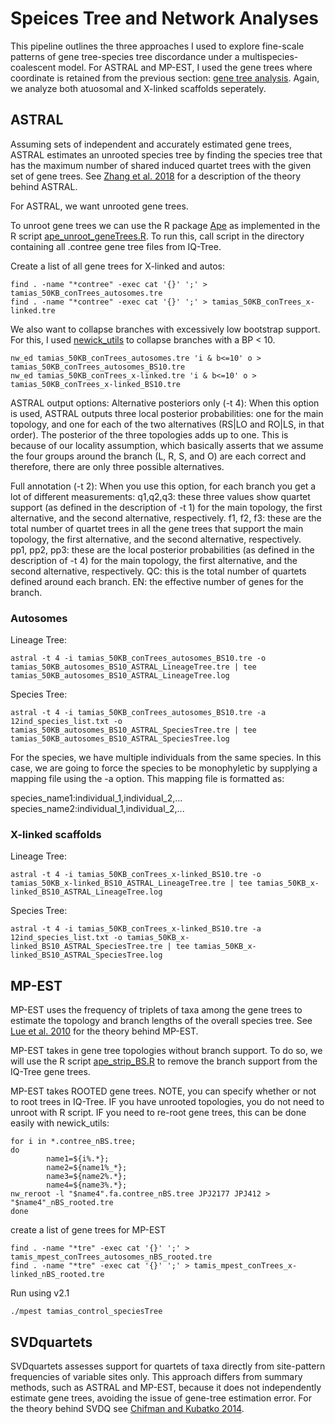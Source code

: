 # Speices Tree and Network Analyses
This pipeline outlines the three approaches I used to explore fine-scale patterns of gene tree-species tree discordance under a multispecies-coalescent model.
For ASTRAL and MP-EST, I used the gene trees where coordinate is retained from the previous section: [gene tree analysis](). Again, we analyze both atuosomal and X-linked scaffolds seperately.

## ASTRAL
Assuming sets of independent and accurately estimated gene trees, ASTRAL estimates an unrooted species tree by finding the species tree that has the maximum number of shared induced quartet trees with the given set of gene trees. See [Zhang et al. 2018](https://bmcbioinformatics.biomedcentral.com/articles/10.1186/s12859-018-2129-y) for a description of the theory behind ASTRAL.

For ASTRAL, we want unrooted gene trees.

To unroot gene trees we can use the R package [Ape](https://cran.r-project.org/web/packages/ape/) as implemented in the R script [ape_unroot_geneTrees.R](https://github.com/NathanaeldHerrera/Chipmunk-phylogenomics/blob/main/6.%20Species%20Delimitation%20and%20Network%20Analyses/ape_unroot_geneTrees.R). To run this, call script in the directory containing all .contree gene tree files from IQ-Tree.

Create a list of all gene trees for X-linked and autos:
```
find . -name "*contree" -exec cat '{}' ';' > tamias_50KB_conTrees_autosomes.tre
find . -name "*contree" -exec cat '{}' ';' > tamias_50KB_conTrees_x-linked.tre
```

We also want to collapse branches with excessively low bootstrap support. For this, I used [newick_utils](https://github.com/tjunier/newick_utils) to collapse branches with a BP < 10.  
```
nw_ed tamias_50KB_conTrees_autosomes.tre 'i & b<=10' o > tamias_50KB_conTrees_autosomes_BS10.tre
nw_ed tamias_50KB_conTrees_x-linked.tre 'i & b<=10' o > tamias_50KB_conTrees_x-linked_BS10.tre
```
ASTRAL output options:
Alternative posteriors only (-t 4): When this option is used, ASTRAL outputs three local posterior 
probabilities: one for the main topology, and one for each of the two alternatives (RS|LO and RO|LS, in that order). 
The posterior of the three topologies adds up to one. This is because of our locality assumption, 
which basically asserts that we assume the four groups around the branch (L, R, S, and O) are each 
correct and therefore, there are only three possible alternatives.

Full annotation (-t 2): When you use this option, for each branch you get a lot of different measurements:
q1,q2,q3: these three values show quartet support (as defined in the description of -t 1) for the main topology, 
the first alternative, and the second alternative, respectively.
f1, f2, f3: these are the total number of quartet trees in all the gene trees that support the main topology, the first alternative, and the second alternative, respectively.
pp1, pp2, pp3: these are the local posterior probabilities (as defined in the description of -t 4) for the main topology, the first alternative, and the second alternative, respectively.
QC: this is the total number of quartets defined around each branch.
EN: the effective number of genes for the branch.
### Autosomes 
Lineage Tree:
```
astral -t 4 -i tamias_50KB_conTrees_autosomes_BS10.tre -o tamias_50KB_autosomes_BS10_ASTRAL_LineageTree.tre | tee tamias_50KB_autosomes_BS10_ASTRAL_LineageTree.log
```
Species Tree:
```
astral -t 4 -i tamias_50KB_conTrees_autosomes_BS10.tre -a 12ind_species_list.txt -o tamias_50KB_autosomes_BS10_ASTRAL_SpeciesTree.tre | tee tamias_50KB_autosomes_BS10_ASTRAL_SpeciesTree.log
```
For the species, we have multiple individuals from the same species. In this case, we are going to force the species to be monophyletic by supplying a mapping file using the -a option. This mapping file is formatted as:

species_name1:individual_1,individual_2,...
species_name2:individual_1,individual_2,...

### X-linked scaffolds 
Lineage Tree:
```
astral -t 4 -i tamias_50KB_conTrees_x-linked_BS10.tre -o tamias_50KB_x-linked_BS10_ASTRAL_LineageTree.tre | tee tamias_50KB_x-linked_BS10_ASTRAL_LineageTree.log
```
Species Tree:
```
astral -t 4 -i tamias_50KB_conTrees_x-linked_BS10.tre -a 12ind_species_list.txt -o tamias_50KB_x-linked_BS10_ASTRAL_SpeciesTree.tre | tee tamias_50KB_x-linked_BS10_ASTRAL_SpeciesTree.log
```

## MP-EST
MP-EST uses the frequency of triplets of taxa among the gene trees to estimate the topology and branch lengths of the overall species tree. See [Lue et al. 2010]() for the theory behind MP-EST.

MP-EST takes in gene tree topologies without branch support. To do so, we will use the R script [ape_strip_BS.R](https://github.com/NathanaeldHerrera/Chipmunk-phylogenomics/blob/main/6.%20Species%20Delimitation%20and%20Network%20Analyses/ape_strip_BS.R) to remove the branch support from the IQ-Tree gene trees. 

MP-EST takes ROOTED gene trees. NOTE, you can specify whether or not to root trees in IQ-Tree. IF you have unrooted topologies, you do not need to unroot with R script. IF you need to re-root gene trees, this can be done easily with newick_utils:
```
for i in *.contree_nBS.tree;
do
        name1=${i%.*};
        name2=${name1%_*};
        name3=${name2%.*};
        name4=${name3%.*};
nw_reroot -l "$name4".fa.contree_nBS.tree JPJ2177 JPJ412 > "$name4"_nBS_rooted.tre
done
```
create a list of gene trees for MP-EST
```
find . -name "*tre" -exec cat '{}' ';' > tamis_mpest_conTrees_autosomes_nBS_rooted.tre
find . -name "*tre" -exec cat '{}' ';' > tamis_mpest_conTrees_x-linked_nBS_rooted.tre
```
Run using v2.1
```
./mpest tamias_control_speciesTree
```

## SVDquartets
SVDquartets assesses support for quartets of taxa directly from site-pattern frequencies of variable sites only. This approach differs from summary methods, such as ASTRAL and MP-EST, because it does not independently estimate gene trees, avoiding the issue of gene-tree estimation error. For the theory behind SVDQ see [Chifman and Kubatko 2014](https://academic.oup.com/bioinformatics/article/30/23/3317/206559?login=true).
